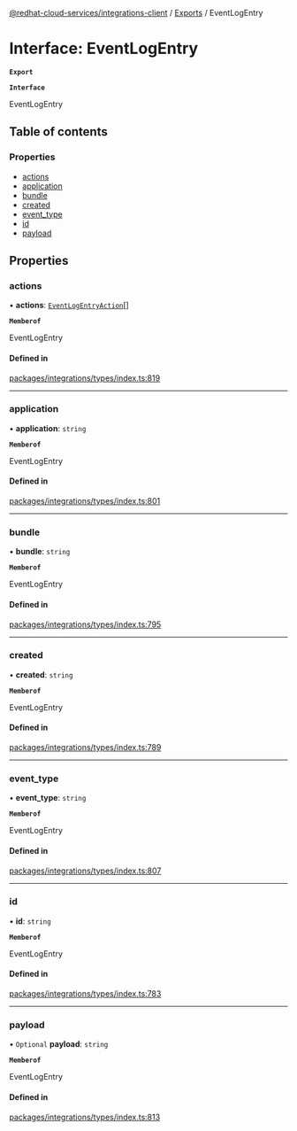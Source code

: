 [@redhat-cloud-services/integrations-client](../README.md) / [Exports](../modules.md) / EventLogEntry

# Interface: EventLogEntry

**`Export`**

**`Interface`**

EventLogEntry

## Table of contents

### Properties

- [actions](EventLogEntry.md#actions)
- [application](EventLogEntry.md#application)
- [bundle](EventLogEntry.md#bundle)
- [created](EventLogEntry.md#created)
- [event\_type](EventLogEntry.md#event_type)
- [id](EventLogEntry.md#id)
- [payload](EventLogEntry.md#payload)

## Properties

### actions

• **actions**: [`EventLogEntryAction`](EventLogEntryAction.md)[]

**`Memberof`**

EventLogEntry

#### Defined in

[packages/integrations/types/index.ts:819](https://github.com/RedHatInsights/javascript-clients/blob/master/packages/integrations/types/index.ts#L819)

___

### application

• **application**: `string`

**`Memberof`**

EventLogEntry

#### Defined in

[packages/integrations/types/index.ts:801](https://github.com/RedHatInsights/javascript-clients/blob/master/packages/integrations/types/index.ts#L801)

___

### bundle

• **bundle**: `string`

**`Memberof`**

EventLogEntry

#### Defined in

[packages/integrations/types/index.ts:795](https://github.com/RedHatInsights/javascript-clients/blob/master/packages/integrations/types/index.ts#L795)

___

### created

• **created**: `string`

**`Memberof`**

EventLogEntry

#### Defined in

[packages/integrations/types/index.ts:789](https://github.com/RedHatInsights/javascript-clients/blob/master/packages/integrations/types/index.ts#L789)

___

### event\_type

• **event\_type**: `string`

**`Memberof`**

EventLogEntry

#### Defined in

[packages/integrations/types/index.ts:807](https://github.com/RedHatInsights/javascript-clients/blob/master/packages/integrations/types/index.ts#L807)

___

### id

• **id**: `string`

**`Memberof`**

EventLogEntry

#### Defined in

[packages/integrations/types/index.ts:783](https://github.com/RedHatInsights/javascript-clients/blob/master/packages/integrations/types/index.ts#L783)

___

### payload

• `Optional` **payload**: `string`

**`Memberof`**

EventLogEntry

#### Defined in

[packages/integrations/types/index.ts:813](https://github.com/RedHatInsights/javascript-clients/blob/master/packages/integrations/types/index.ts#L813)
